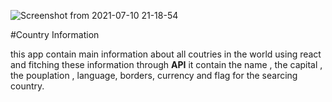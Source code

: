 ![Screenshot from 2021-07-10 21-18-54](https://user-images.githubusercontent.com/75792585/125174294-8704a400-e1c4-11eb-9a58-314960ee1750.png)

#Country Information

this app contain main information about all coutries in the world using react and fitching these information through __API__ 
it contain the name , the capital , the pouplation , language, borders, currency and flag for the searcing country.

